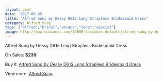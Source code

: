 ```yaml
---
layout: post
date: '2017-09-05'
title: "Alfred Sung by Dessy D615 Long Strapless Bridesmaid Dress"
category: Alfred Sung
tags: ["alfred","bridal","unique","long","special"]
image: http://www.eudances.com/13698-thickbox_default/alfred-sung-by-dessy-d615-long-strapless-bridesmaid-dress.jpg
---
```

Alfred Sung by Dessy D615 Long Strapless Bridesmaid Dress

On Sales: **$230**
<a href="https://www.eudances.com/en/alfred-sung/4124-alfred-sung-by-dessy-d615-long-strapless-bridesmaid-dress.html"><amp-img layout="responsive" width="600" height="600" src="//www.eudances.com/13698-thickbox_default/alfred-sung-by-dessy-d615-long-strapless-bridesmaid-dress.jpg" alt="Alfred Sung by Dessy D615 Long Strapless Bridesmaid Dress 0" /></a>
<a href="https://www.eudances.com/en/alfred-sung/4124-alfred-sung-by-dessy-d615-long-strapless-bridesmaid-dress.html"><amp-img layout="responsive" width="600" height="600" src="//www.eudances.com/13701-thickbox_default/alfred-sung-by-dessy-d615-long-strapless-bridesmaid-dress.jpg" alt="Alfred Sung by Dessy D615 Long Strapless Bridesmaid Dress 1" /></a>
<a href="https://www.eudances.com/en/alfred-sung/4124-alfred-sung-by-dessy-d615-long-strapless-bridesmaid-dress.html"><amp-img layout="responsive" width="600" height="600" src="//www.eudances.com/13700-thickbox_default/alfred-sung-by-dessy-d615-long-strapless-bridesmaid-dress.jpg" alt="Alfred Sung by Dessy D615 Long Strapless Bridesmaid Dress 2" /></a>
<a href="https://www.eudances.com/en/alfred-sung/4124-alfred-sung-by-dessy-d615-long-strapless-bridesmaid-dress.html"><amp-img layout="responsive" width="600" height="600" src="//www.eudances.com/13699-thickbox_default/alfred-sung-by-dessy-d615-long-strapless-bridesmaid-dress.jpg" alt="Alfred Sung by Dessy D615 Long Strapless Bridesmaid Dress 3" /></a>

Buy it: [Alfred Sung by Dessy D615 Long Strapless Bridesmaid Dress](https://www.eudances.com/en/alfred-sung/4124-alfred-sung-by-dessy-d615-long-strapless-bridesmaid-dress.html "Alfred Sung by Dessy D615 Long Strapless Bridesmaid Dress")

View more: [Alfred Sung](https://www.eudances.com/en/52-alfred-sung "Alfred Sung")